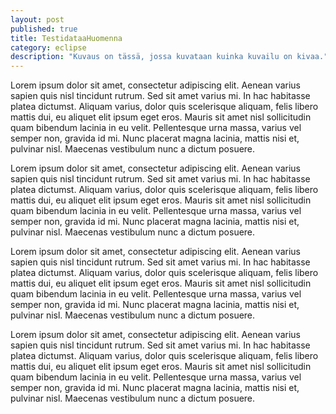 ```yaml
---
layout: post
published: true
title: TestidataaHuomenna
category: eclipse
description: "Kuvaus on tässä, jossa kuvataan kuinka kuvailu on kivaa."
---
```


Lorem ipsum dolor sit amet, consectetur adipiscing elit. Aenean varius sapien quis nisl tincidunt rutrum. Sed sit amet varius mi. In hac habitasse platea dictumst. Aliquam varius, dolor quis scelerisque aliquam, felis libero mattis dui, eu aliquet elit ipsum eget eros. Mauris sit amet nisl sollicitudin quam bibendum lacinia in eu velit. Pellentesque urna massa, varius vel semper non, gravida id mi. Nunc placerat magna lacinia, mattis nisi et, pulvinar nisl. Maecenas vestibulum nunc a dictum posuere.

Lorem ipsum dolor sit amet, consectetur adipiscing elit. Aenean varius sapien quis nisl tincidunt rutrum. Sed sit amet varius mi. In hac habitasse platea dictumst. Aliquam varius, dolor quis scelerisque aliquam, felis libero mattis dui, eu aliquet elit ipsum eget eros. Mauris sit amet nisl sollicitudin quam bibendum lacinia in eu velit. Pellentesque urna massa, varius vel semper non, gravida id mi. Nunc placerat magna lacinia, mattis nisi et, pulvinar nisl. Maecenas vestibulum nunc a dictum posuere.

Lorem ipsum dolor sit amet, consectetur adipiscing elit. Aenean varius sapien quis nisl tincidunt rutrum. Sed sit amet varius mi. In hac habitasse platea dictumst. Aliquam varius, dolor quis scelerisque aliquam, felis libero mattis dui, eu aliquet elit ipsum eget eros. Mauris sit amet nisl sollicitudin quam bibendum lacinia in eu velit. Pellentesque urna massa, varius vel semper non, gravida id mi. Nunc placerat magna lacinia, mattis nisi et, pulvinar nisl. Maecenas vestibulum nunc a dictum posuere.

Lorem ipsum dolor sit amet, consectetur adipiscing elit. Aenean varius sapien quis nisl tincidunt rutrum. Sed sit amet varius mi. In hac habitasse platea dictumst. Aliquam varius, dolor quis scelerisque aliquam, felis libero mattis dui, eu aliquet elit ipsum eget eros. Mauris sit amet nisl sollicitudin quam bibendum lacinia in eu velit. Pellentesque urna massa, varius vel semper non, gravida id mi. Nunc placerat magna lacinia, mattis nisi et, pulvinar nisl. Maecenas vestibulum nunc a dictum posuere.

